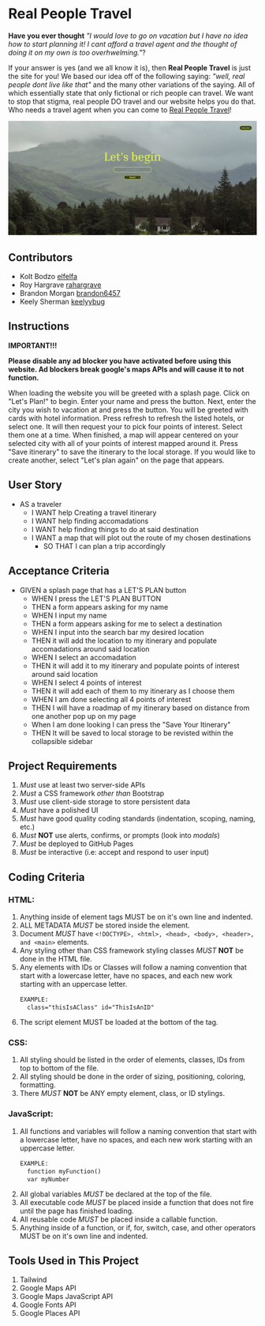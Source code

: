 # Real People Travel

**Have you ever thought** _"I would love to go on vacation but I have no idea how to start planning it! I cant afford a travel agent and the thought of doing it on my own is too overhwelming."_?

If your answer is yes (and we all know it is), then **Real People Travel** is just the site for you! We based our idea off of the following saying: _"well, real people dont live like that"_ and the many other variations of the saying. All of which essentially state that only fictional or rich people can travel. We want to stop that stigma, real people DO travel and our website helps you do that. Who needs a travel agent when you can come to [Real People Travel](https://elfelfa.github.io/Real-People-Travel/)!

![Real People Travel home page screenshot](/assets/images/Page1.png)

## Contributors
* Kolt Bodzo [elfelfa](https://github.com/Elfelfa)
* Roy Hargrave [rahargrave](https://github.com/rahargrave)
* Brandon Morgan [brandon6457](https://github.com/brandon6457)
* Keely Sherman [keelyybug](https://github.com/keelyybug)

## Instructions

**IMPORTANT!!!**
  
  **Please disable any ad blocker you have activated before using this website. Ad blockers break google's maps APIs and will cause it to not function.**

   When loading the website you will be greeted with a splash page. Click on "Let's Plan!" to begin. Enter your name and press the button. Next, enter the city you wish to vacation at and press the button. You will be greeted with cards with hotel information. Press refresh to refresh the listed hotels, or select one. It will then request your to pick four points of interest. Select them one at a time. When finished, a map will appear centered on your selected city with all of your points of interest mapped around it. Press "Save itinerary" to save the itinerary to the local storage. If you would like to create another, select "Let's plan again" on the page that appears.

## User Story


* AS a traveler
    * I WANT help Creating a travel itinerary 
    * I WANT help finding accomadations
    * I WANT help finding things to do at said destination
    * I WANT a map that will plot out the route of my chosen destinations
        * SO THAT I can plan a trip accordingly


## Acceptance Criteria

* GIVEN a splash page that has a LET'S PLAN button
    * WHEN I press the LET'S PLAN BUTTON
    * THEN a form appears asking for my name
    * WHEN I input my name
    * THEN a form appears asking for me to select a destination
    * WHEN I input into the search bar my desired location
    * THEN it will add the location to my itinerary and populate accomadations around said location
    * WHEN I select an accomadation
    * THEN it will add it to my itinerary and populate points of interest around said location
    * WHEN I select 4 points of interest
    * THEN it will add each of them to my itinerary as I choose them
    * WHEN I am done selecting all 4 points of interest
    * THEN I will have a roadmap of my itinerary based on distance from one another pop up on my page
    * When I am done looking I can press the "Save Your Itinerary"
    * THEN It will be saved to local storage to be revisted within the collapsible sidebar


## Project Requirements

1. _Must_ use at least two server-side APIs
2. _Must_ a CSS framework *other than* Bootstrap
3. _Must_ use client-side storage to store persistent data
4. _Must_ have a polished UI
5. _Must_ have good quality coding standards (indentation, scoping, naming, etc.)
6. _Must_ **NOT** use alerts, confirms, or prompts (look into *modals*)
7. _Must_ be deployed to GitHub Pages
8. _Must_ be interactive (i.e: accept and respond to user input)


## Coding Criteria

### HTML:

1. Anything inside of element tags MUST be on it's own line and indented.
2. ALL METADATA _MUST_ be stored inside the <head> element.
3. Document _MUST_ have `<!DOCTYPE>, <html>, <head>, <body>, <header>, and <main>` elements.
4. Any styling other than CSS framework styling classes _MUST_ **NOT** be done in the HTML file.
5. Any elements with IDs or Classes will follow a naming convention that start with a lowercase letter, 
    have no spaces, and each new work starting with an uppercase letter.
    ```
    EXAMPLE:
      class="thisIsAClass" id="ThisIsAnID"
    ```
6. The script element MUST be loaded at the bottom of the <body> tag.


### CSS:

1. All styling should be listed in the order of elements, classes, IDs from top to bottom of the file.
2. All styling should be done in the order of sizing, positioning, coloring, formatting.
3. There _MUST_ **NOT** be ANY empty element, class, or ID stylings.


### JavaScript:

1. All functions and variables will follow a naming convention that start with a lowercase letter, 
    have no spaces, and each new work starting with an uppercase letter.
    ```
    EXAMPLE:
      function myFunction()
      var myNumber
    ```  
2. All global variables _MUST_ be declared at the top of the file.
3. All executable code _MUST_ be placed inside a function that does not fire until the page has finished loading.
4. All reusable code _MUST_ be placed inside a callable function.
5. Anything inside of a function, or if, for, switch, case, and other operators MUST be on it's own line and indented.

## Tools Used in This Project
1. Tailwind
2. Google Maps API
3. Google Maps JavaScript API
4. Google Fonts API
5. Google Places API

